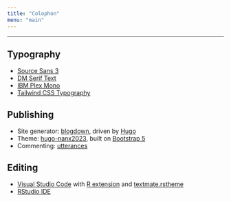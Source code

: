 ```yaml
---
title: "Colophon"
menu: "main"
---
```


*  *  *  *

## Typography

- [Source Sans 3](https://github.com/adobe-fonts/source-sans)
- [DM Serif Text](https://github.com/googlefonts/dm-fonts)
- [IBM Plex Mono](https://github.com/IBM/plex)
- [Tailwind CSS Typography](https://github.com/tailwindlabs/tailwindcss-typography)

## Publishing

- Site generator: [blogdown](https://github.com/rstudio/blogdown), driven by [Hugo](https://gohugo.io/)
- Theme: [hugo-nanx2023](https://github.com/nanxstats/hugo-nanx2023), built on [Bootstrap 5](https://getbootstrap.com/)
- Commenting: [utterances](https://utteranc.es/)

## Editing

- [Visual Studio Code](https://code.visualstudio.com/) with
  [R extension](https://marketplace.visualstudio.com/items?itemName=REditorSupport.r)
  and [textmate.rstheme](https://marketplace.visualstudio.com/items?itemName=nanxstats.textmate-rstheme)
- [RStudio IDE](https://posit.co/products/open-source/rstudio/)
